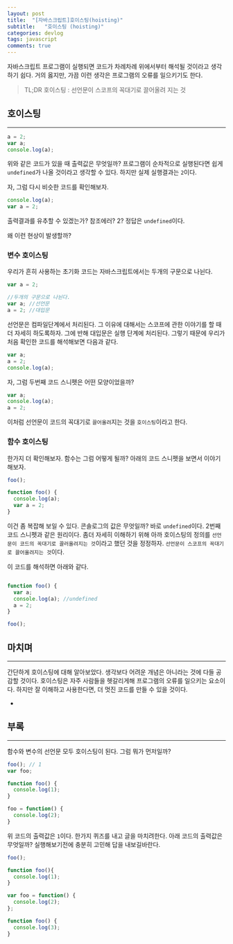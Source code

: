 ```yaml
---
layout: post
title:  "[자바스크립트]호이스팅(hoisting)"
subtitle:   "호이스팅 (hoisting)"
categories: devlog
tags: javascript
comments: true
---
```


자바스크립트 프로그램이 실행되면 코드가 차례차례 위에서부터 해석될 것이라고 생각하기 쉽다. 거의 옳지만, 가끔 이런 생각은 프로그램의 오류를 일으키기도 한다.

> TL;DR
> 호이스팅 : 선언문이 스코프의 꼭대기로 끌어올려 지는 것

## 호이스팅
---

```js
a = 2;
var a;
console.log(a);
```

위와 같은 코드가 있을 때 출력값은 무엇일까? 프로그램이 순차적으로 실행된다면 쉽게 `undefined`가 나올 것이라고 생각할 수 있다. 하지만 실제 실행결과는 `2`이다.

자, 그럼 다시 비슷한 코드를 확인해보자.

```js
console.log(a);
var a = 2;
```

출력결과를 유추할 수 있겠는가? 참조에러? 2? 정답은 `undefined`이다.

왜 이런 현상이 발생할까?

### 변수 호이스팅

우리가 흔히 사용하는 초기화 코드는 자바스크립트에서는 두개의 구문으로 나뉜다.

```js
var a = 2;

//두개의 구문으로 나뉜다.
var a; //선언문
a = 2; //대입문
```

선언문은 컴파일단계에서 처리된다. 그 이유에 대해서는 스코프에 관한 이야기를 할 때 더 자세히 하도록하자. 그에 반해 대입문은 실행 단계에 처리된다. 그렇기 때문에 우리가 처음 확인한 코드를 해석해보면 다음과 같다.

```js
var a;
a = 2;
console.log(a);
```

자, 그럼 두번째 코드 스니펫은 어떤 모양이었을까?

```js
var a;
console.log(a);
a = 2;
```

이처럼 선언문이 코드의 꼭대기로 `끌어올려`지는 것을 `호이스팅`이라고 한다.

### 함수 호이스팅

한가지 더 확인해보자. 함수는 그럼 어떻게 될까? 아래의 코드 스니펫을 보면서 이야기 해보자.

```js
foo();

function foo() {
  console.log(a);
  var a = 2;
}
```

이건 좀 복잡해 보일 수 있다. 콘솔로그의 값은 무엇일까? 바로 `undefined`이다. 2번째 코드 스니펫과 같은 원리이다. 좀더 자세히 이해하기 위해 아까 호이스팅의 정의를 `선언문이 코드의 꼭대기로 끌러올려지는 것`이라고 했던 것을 정정하자. `선언문이 스코프의 꼭대기로 끌어올려지는 것`이다.

이 코드를 해석하면 아래와 같다.

```js

function foo() {
  var a;
  console.log(a); //undefined
  a = 2;
}

foo();

```

## 마치며
---

간단하게 호이스팅에 대해 알아보았다. 생각보다 어려운 개념은 아니라는 것에 다들 공감할 것이다. 호이스팅은 자주 사람들을 헷갈리게해 프로그램의 오류를 일으키는 요소이다. 하지만 잘 이해하고 사용한다면, 더 멋진 코드를 만들 수 있을 것이다.

+

## 부록
---

함수와 변수의 선언문 모두 호이스팅이 된다. 그럼 뭐가 먼저일까?

```js
foo(); // 1
var foo;

function foo() {
  console.log(1);
}

foo = function() {
  console.log(2);
}
```

위 코드의 출력값은 `1`이다. 한가지 퀴즈를 내고 글을 마치려한다. 아래 코드의 출력값은 무엇일까? 실행해보기전에 충분히 고민해 답을 내보길바란다.

```js
foo();

function foo(){
  console.log(1);
}

var foo = function() {
  console.log(2);
};

function foo() {
  console.log(3);
}
```
